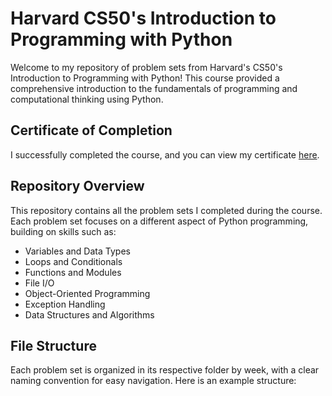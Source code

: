 # Harvard CS50's Introduction to Programming with Python

Welcome to my repository of problem sets from Harvard's CS50's Introduction to Programming with Python! This course provided a comprehensive introduction to the fundamentals of programming and computational thinking using Python.

## Certificate of Completion

I successfully completed the course, and you can view my certificate [here](https://certificates.cs50.io/e7a24bb4-d9e4-4181-857d-371315c0a44f.pdf?size=letter).

## Repository Overview

This repository contains all the problem sets I completed during the course. Each problem set focuses on a different aspect of Python programming, building on skills such as:

- Variables and Data Types
- Loops and Conditionals
- Functions and Modules
- File I/O
- Object-Oriented Programming
- Exception Handling
- Data Structures and Algorithms

## File Structure

Each problem set is organized in its respective folder by week, with a clear naming convention for easy navigation. Here is an example structure:


